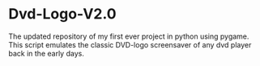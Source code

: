 # Dvd-Logo-V2.0
The updated repository of my first ever project in python using pygame. This script emulates the classic DVD-logo screensaver of any dvd player back in the early days.
